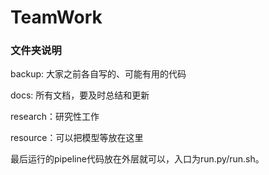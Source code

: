 # TeamWork

### 文件夹说明

backup: 大家之前各自写的、可能有用的代码

docs: 所有文档，要及时总结和更新

research：研究性工作

resource：可以把模型等放在这里

最后运行的pipeline代码放在外层就可以，入口为run.py/run.sh。



###  

